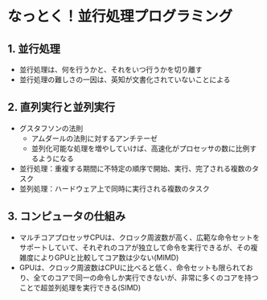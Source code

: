# なっとく！並行処理プログラミング

## 1. 並行処理

- 並行処理は、何を行うかと、それをいつ行うかを切り離す
- 並行処理の難しさの一因は、英知が文書化されていないことによる

## 2. 直列実行と並列実行

- グスタフソンの法則
  - アムダールの法則に対するアンチテーゼ
  - 並列化可能な処理を増やしていけば、高速化がプロセッサの数に比例するようになる
- 並行処理：重複する期間に不特定の順序で開始、実行、完了される複数のタスク
- 並列処理：ハードウェア上で同時に実行される複数のタスク

## 3. コンピュータの仕組み

- マルチコアプロセッサCPUは、クロック周波数が高く、広範な命令セットをサポートしていて、それぞれのコアが独立して命令を実行できるが、その複雑度によりGPUと比較してコア数は少ない(MIMD)
- GPUは、クロック周波数はCPUに比べると低く、命令セットも限られており、全てのコアで同一の命令しか実行できないが、非常に多くのコアを持つことで超並列処理を実行できる(SIMD)
